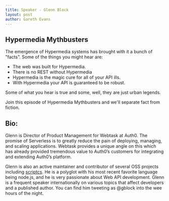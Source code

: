 ```yaml
---
title: Speaker - Glenn Block
layout: post
author: Gareth Evans
---
```


## Hypermedia Mythbusters
 
The emergence of Hypermedia systems has brought with it a bunch of "facts". Some of the things you might hear are:

- The web was built for Hypermedia. 
- There is no REST without Hypermedia
- Hypermedia is the magic cure for all of your API ills. 
- With Hypermedia your API is guaranteed to be robust.

Some of what you hear is true and some, well, they are just urban legends.

Join this episode of Hypermedia Mythbusters and we'll separate fact from fiction.

## Bio:

Glenn is Director of Product Management for Webtask at Auth0. The promise of Serverless is to greatly reduce the pain of deploying, managing, and scaling applications. Webtask provides a unique angle on this which has already provided tremendous value to Auth0’s customers for integrating and extending Auth0’s platform.

Glenn is also an active maintainer and contributor of several OSS projects including [scriptcs](https://github.com/scriptcs). He is a polyglot with his most recent favorite language being node.js, and he is very passionate about Web API development. Glenn is a frequent speaker internationally on various topics that affect developers and a published author. You can find him tweeting as @gblock into the wee hours of the night.